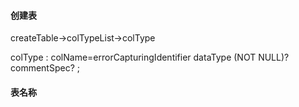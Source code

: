 #### 创建表
createTable->colTypeList->colType

colType
    : colName=errorCapturingIdentifier dataType (NOT NULL)? commentSpec?
    ;
    
#### 表名称